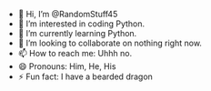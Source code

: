 - 👋 Hi, I’m @RandomStuff45
- 👀 I’m interested in coding Python.
- 🌱 I’m currently learning Python.
- 💞️ I’m looking to collaborate on nothing right now.
- 📫 How to reach me: Uhhh no.
- 😄 Pronouns: Him, He, His
- ⚡ Fun fact: I have a bearded dragon

<!---
RandomStuff45/RandomStuff45 is a ✨ special ✨ repository because its `README.md` (this file) appears on your GitHub profile.
You can click the Preview link to take a look at your changes.
--->
